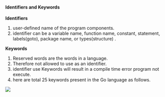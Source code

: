####  Identifiers and Keywords  

**Identifiers**   
1. user-defined name of the program components.  
2. identifier can be a variable name, function name, constant, statement,  labels(goto), package name, or types(structure) .    
 

**Keywords** 
1. Reserved words are the words in a language.  
2. Therefore not allowed to use as an identifier.    
3. identifier use Keywords will result in a compile time error program not execute.      
4. here are total 25 keywords present in the Go language as follows.  

![](https://media.geeksforgeeks.org/wp-content/uploads/20191118101819/Golang-Keywords.png)      
